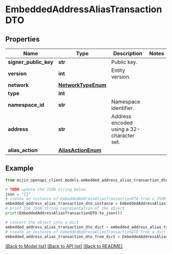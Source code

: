 # EmbeddedAddressAliasTransactionDTO


## Properties

Name | Type | Description | Notes
------------ | ------------- | ------------- | -------------
**signer_public_key** | **str** | Public key. | 
**version** | **int** | Entity version. | 
**network** | [**NetworkTypeEnum**](NetworkTypeEnum.md) |  | 
**type** | **int** |  | 
**namespace_id** | **str** | Namespace identifier. | 
**address** | **str** | Address encoded using a 32-character set. | 
**alias_action** | [**AliasActionEnum**](AliasActionEnum.md) |  | 

## Example

```python
from mijin_openapi_client.models.embedded_address_alias_transaction_dto import EmbeddedAddressAliasTransactionDTO

# TODO update the JSON string below
json = "{}"
# create an instance of EmbeddedAddressAliasTransactionDTO from a JSON string
embedded_address_alias_transaction_dto_instance = EmbeddedAddressAliasTransactionDTO.from_json(json)
# print the JSON string representation of the object
print(EmbeddedAddressAliasTransactionDTO.to_json())

# convert the object into a dict
embedded_address_alias_transaction_dto_dict = embedded_address_alias_transaction_dto_instance.to_dict()
# create an instance of EmbeddedAddressAliasTransactionDTO from a dict
embedded_address_alias_transaction_dto_from_dict = EmbeddedAddressAliasTransactionDTO.from_dict(embedded_address_alias_transaction_dto_dict)
```
[[Back to Model list]](../README.md#documentation-for-models) [[Back to API list]](../README.md#documentation-for-api-endpoints) [[Back to README]](../README.md)


